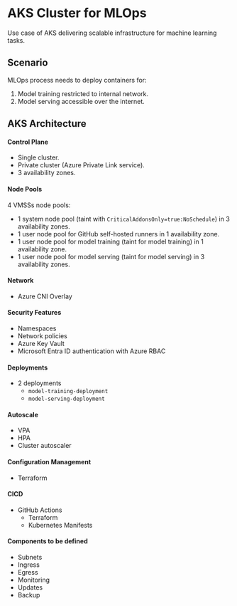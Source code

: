 # AKS Cluster for MLOps
Use case of AKS delivering scalable infrastructure for machine learning tasks.

## Scenario
MLOps process needs to deploy containers for:
1. Model training restricted to internal network.
2. Model serving accessible over the internet.

## AKS Architecture
#### Control Plane
- Single cluster.
- Private cluster (Azure Private Link service).
- 3 availability zones.

#### Node Pools
4 VMSSs node pools:
  - 1 system node pool (taint with `CriticalAddonsOnly=true:NoSchedule`) in 3 availability zones.
  - 1 user node pool for GitHub self-hosted runners in 1 availability zone.
  - 1 user node pool for model training (taint for model training) in 1 availability zone.
  - 1 user node pool for model serving (taint for model serving) in 3 availability zones.

#### Network
- Azure CNI Overlay

#### Security Features
- Namespaces
- Network policies
- Azure Key Vault
- Microsoft Entra ID authentication with Azure RBAC

#### Deployments
- 2 deployments
  - `model-training-deployment`
  - `model-serving-deployment`

#### Autoscale
- VPA
- HPA
- Cluster autoscaler

#### Configuration Management
- Terraform 

#### CICD
- GitHub Actions
  - Terraform
  - Kubernetes Manifests

#### Components to be defined
- Subnets
- Ingress
- Egress
- Monitoring
- Updates
- Backup

